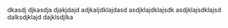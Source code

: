 dkasdj
djkasdja
djakjdajd
adjkaljdklajdasd
asdjklajdklajsdk
asdjklajsdklajsd
dalksdjklajd
dajklsdjlka
